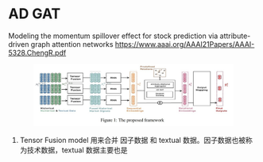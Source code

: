 # AD GAT

Modeling the momentum spillover effect for stock prediction via attribute-driven graph attention networks
https://www.aaai.org/AAAI21Papers/AAAI-5328.ChengR.pdf

<div align=center><img src="../Files/adgat1.jpg" width=80%></div>

1. Tensor Fusion model 用来合并 因子数据 和 textual 数据。因子数据也被称为技术数据，textual 数据主要也是
